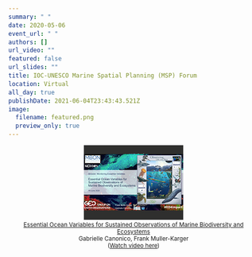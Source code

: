 ```yaml
---
summary: " "
date: 2020-05-06
event_url: " "
authors: []
url_video: ""
featured: false
url_slides: ""
title: IOC-UNESCO Marine Spatial Planning (MSP) Forum
location: Virtual
all_day: true
publishDate: 2021-06-04T23:43:43.521Z
image:
  filename: featured.png
  preview_only: true
---
```

<div style="width:100%; float:center; text-align:center; font-size: smaller;">
<a href="FMK_GC_GEO-2020-Presentation_June 8.pdf" target="_blank"><img src="geo_symposium_2020.png"><br>
Essential Ocean Variables for Sustained Observations of Marine Biodiversity and Ecosystems</a><br>
Gabrielle Canonico, Frank Muller-Karger<br>(<a href="https://www.youtube.com/embed/V-wLqk2ln1U" target="_blank">Watch video here</a>)
</div>

<div style="clear: both;"></div>

